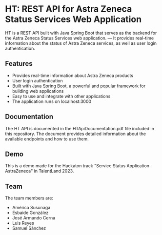 # HT: REST API for Astra Zeneca Status Services Web Application
HT is a REST API built with Java Spring Boot that serves as the backend for the Astra Zeneca Status Services web application. — It provides real-time information about the status of Astra Zeneca services, as well as user login authentication.

## Features
* Provides real-time information about Astra Zeneca products
* User login authentication
* Built with Java Spring Boot, a powerful and popular framework for building web applications
* Easy to use and integrate with other applications
* The application runs on localhost:3000

## Documentation
The HT API is documented in the HTApiDocumentation.pdf file included in this repository. The document provides detailed information about the available endpoints and how to use them.

## Demo
This is a demo made for the Hackaton track "Service Status Application - AstraZeneca" in TalentLand 2023.

## Team
The team members are:

* América Susunaga
* Esbaide González
* José Armando Cerna
* Luis Reyes
* Samuel Sánchez
